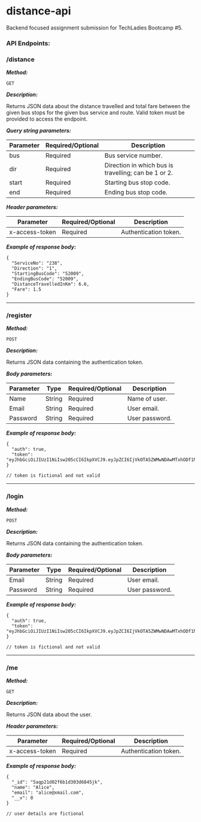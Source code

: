 # distance-api
Backend focused assignment submission for TechLadies Bootcamp #5.

### API Endpoints:
### /distance

__*Method:*__

`GET`

__*Description:*__ 

Returns JSON data about the distance travelled and total fare between the given bus stops for the given bus service and route. Valid token must be provided to access the endpoint.

__*Query string parameters:*__

Parameter | Required/Optional | Description 
--------- | ----------------- | -----------
bus | Required | Bus service number.
dir | Required | Direction in which bus is travelling; can be 1 or 2.
start | Required | Starting bus stop code.
end | Required | Ending bus stop code. 

__*Header parameters:*__

Parameter | Required/Optional | Description
--------- | ----------------- | -----------
x-access-token | Required | Authentication token. 

__*Example of response body:*__
```
{
  "ServiceNo": "238",
  "Direction": "1",
  "StartingBusCode": "52009",
  "EndingBusCode": "52009",
  "DistanceTravelledInKm": 6.6,
  "Fare": 1.5
}
```

<hr/>

### /register

__*Method:*__

`POST`

__*Description:*__ 

Returns JSON data containing the authentication token.

__*Body parameters:*__

Parameter | Type | Required/Optional | Description
--------- | ---- | ----------------- | ----------
Name | String | Required | Name of user.
Email | String | Required | User email.
Password | String | Required | User password.

__*Example of response body:*__
```
{
  "auth": true,
  "token": "eyJhbGciOiJIUzI1NiIsw205cCI6IkpXVCJ9.eyJpZCI6IjVkOTA5ZWMwNDAwMTxhODf1Njk2ODFiZCIsImlhdCI6MTU2OTc1ODkxMiwiZXhwqjoxNTY001Q1MzEyfQ.wUCcBcX4bpe9p4TR7v78j_mh4poqryjsv8wk8yiXCL4"
}

// token is fictional and not valid
```

<hr/>

### /login

__*Method:*__

`POST`

__*Description:*__ 

Returns JSON data containing the authentication token.

__*Body parameters:*__

Parameter | Type | Required/Optional | Description
--------- | ---- |------------------ | ----------
Email | String | Required | User email.
Password | String | Required | User password.

__*Example of response body:*__
```
{
  "auth": true,
  "token": "eyJhbGciOiJIUzI1NiIsw205cCI6IkpXVCJ9.eyJpZCI6IjVkOTA5ZWMwNDAwMTxhODf1Njk2ODFiZCIsImlhdCI6MTU2OTc1ODkxMiwiZXhwqjoxNTY001Q1MzEyfQ.wUCcBcX4bpe9p4TR7v78j_mh4poqryjsv8wk8yiXCL4"
}

// token is fictional and not valid
```

<hr/> 

### /me

__*Method:*__

`GET`

__*Description:*__ 

Returns JSON data about the user. 

__*Header parameters:*__

Parameter | Required/Optional | Description
--------- | ----------------- | -----------
x-access-token | Required | Authentication token. 

__*Example of response body:*__
```
{
  "_id": "5aqp21d02f6b1d303d6845jk",
  "name": "Alice",
  "email": "alice@xmail.com",
  "__v": 0
}

// user details are fictional 
```

